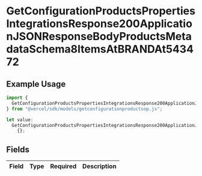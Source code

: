 # GetConfigurationProductsPropertiesIntegrationsResponse200ApplicationJSONResponseBodyProductsMetadataSchema8ItemsAtBRANDAt543472

## Example Usage

```typescript
import {
  GetConfigurationProductsPropertiesIntegrationsResponse200ApplicationJSONResponseBodyProductsMetadataSchema8ItemsAtBRANDAt543472,
} from "@vercel/sdk/models/getconfigurationproductsop.js";

let value:
  GetConfigurationProductsPropertiesIntegrationsResponse200ApplicationJSONResponseBodyProductsMetadataSchema8ItemsAtBRANDAt543472 =
    {};
```

## Fields

| Field       | Type        | Required    | Description |
| ----------- | ----------- | ----------- | ----------- |
